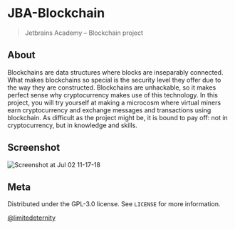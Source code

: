 # JBA-Blockchain
> Jetbrains Academy – Blockchain project

## About

Blockchains are data structures where blocks are inseparably connected. What makes blockchains so special is the security level they offer due to the way they are constructed. Blockchains are unhackable, so it makes perfect sense why cryptocurrency makes use of this technology. In this project, you will try yourself at making a microcosm where virtual miners earn cryptocurrency and exchange messages and transactions using blockchain. As difficult as the project might be, it is bound to pay off: not in cryptocurrency, but in knowledge and skills.

## Screenshot

![Screenshot at Jul 02 11-17-18](https://user-images.githubusercontent.com/24318966/86335113-c108a500-bc56-11ea-9dcc-5dea9f48735b.png)

## Meta

Distributed under the GPL-3.0 license. See ``LICENSE`` for more information.

[@limitedeternity](https://github.com/limitedeternity)
